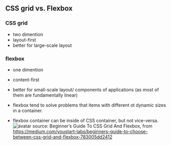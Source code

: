 ## CSS grid vs. Flexbox

### CSS grid

- two dimention
- layout-first
- better for large-scale layout

### flexbox

- one dimention
- content-first
- better for small-scale layout/ components of applications (as most of them are fundamentally linear)
- flexbox tend to solve problems that items with different ot dynamic sizes in a container.

- flexbox container can be inside of CSS container, but not vice-versa.
![avatar](https://miro.medium.com/max/1920/1*jy2Xh-3Uiv5-uBc0pprKBQ.jpeg)
source: Beginner’s Guide To CSS Grid And Flexbox, from https://medium.com/youstart-labs/beginners-guide-to-choose-between-css-grid-and-flexbox-783005dd2412



